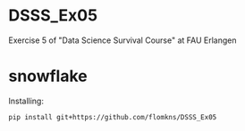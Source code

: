 # DSSS_Ex05
Exercise 5 of "Data Science Survival Course" at FAU Erlangen


# snowflake

Installing:

    pip install git+https://github.com/flomkns/DSSS_Ex05